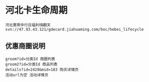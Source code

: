 # 河北卡生命周期
    河北惠聚中行日福利嗨翻天
    svn://47.93.43.121/gdecard.jiahuaming.com/boc/hebei_lifecycle
## 优惠商圈说明
    groom?id=分类Id 商圈列表
    groom2?id=分类Id 商品列表
    details?id=2429&mid=183 购买详情页
    活动url为空 活动详情页